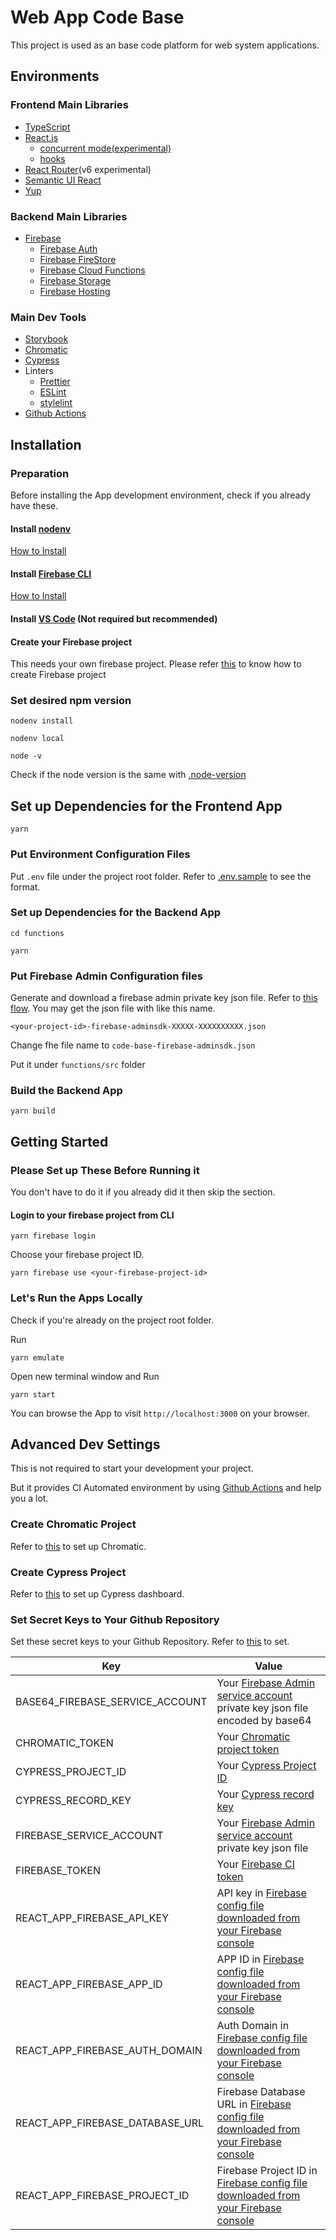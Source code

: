 # Web App Code Base

This project is used as an base code platform for web system applications.

## Environments

### Frontend Main Libraries

- [TypeScript](https://www.typescriptlang.org/)
- [React.js](https://reactjs.org/)
  - [concurrent mode(experimental)](https://reactjs.org/docs/concurrent-mode-intro.html)
  - [hooks](https://reactjs.org/docs/hooks-intro.html)
- [React Router](https://github.com/remix-run/react-router)(v6 experimental)
- [Semantic UI React](https://react.semantic-ui.com/)
- [Yup](https://github.com/jquense/yup)

### Backend Main Libraries

- [Firebase](https://firebase.google.com/)
  - [Firebase Auth](https://firebase.google.com/docs/auth)
  - [Firebase FireStore](https://firebase.google.com/docs/firestore)
  - [Firebase Cloud Functions](https://firebase.google.com/docs/functions)
  - [Firebase Storage](https://firebase.google.com/docs/storage)
  - [Firebase Hosting](https://firebase.google.com/docs/hosting)

### Main Dev Tools

- [Storybook](https://storybook.js.org/)
- [Chromatic](https://www.chromatic.com/)
- [Cypress](https://www.cypress.io/)
- Linters
  - [Prettier](https://prettier.io/)
  - [ESLint](https://eslint.org/)
  - [stylelint](https://stylelint.io/)
- [Github Actions](https://github.com/actions)

## Installation

### Preparation

Before installing the App development environment, check if you already have these.

#### Install [nodenv](https://github.com/nodenv/nodenv)

[How to Install](https://github.com/nodenv/nodenv#installation)

#### Install [Firebase CLI](https://firebase.google.com/docs/cli)

[How to Install](https://firebase.google.com/docs/cli#install_the_firebase_cli)

#### Install [VS Code](https://code.visualstudio.com/) (Not required but recommended)

#### Create your Firebase project

This needs your own firebase project.
Please refer [this](https://cloud.google.com/firestore/docs/client/get-firebase) to know how to create Firebase project

### Set desired npm version

```nodenv install```

```nodenv local```

```node -v```

Check if the node version is the same with [.node-version](.node-version)

## Set up Dependencies for the Frontend App

```yarn```

### Put Environment Configuration Files

Put `.env` file under the project root folder.
Refer to [.env.sample](.env.sample) to see the format.

### Set up Dependencies for the Backend App

```cd functions```

```yarn```

### Put Firebase Admin Configuration files

Generate and download a firebase admin private key json file.
Refer to [this flow](https://firebase.google.com/docs/admin/setup#initialize-sdk).
You may get the json file with like this name.

```<your-project-id>-firebase-adminsdk-XXXXX-XXXXXXXXXX.json```

Change fhe file name to `code-base-firebase-adminsdk.json`

Put it under `functions/src` folder

### Build the Backend App

```yarn build```

## Getting Started

### Please Set up These Before Running it

You don't have to do it if you already did it then skip the section.

#### Login to your firebase project from CLI

```yarn firebase login```

Choose your firebase project ID.

```yarn firebase use <your-firebase-project-id>```

### Let's Run the Apps Locally

Check if you're already on the project root folder.

Run

```yarn emulate```

Open new terminal window and Run

```yarn start```

You can browse the App to visit `http://localhost:3000` on your browser.

## Advanced Dev Settings

This is not required to start your development your project.

But it provides CI Automated environment by using [Github Actions](https://github.com/actions) and help you a lot.

### Create Chromatic Project

Refer to [this](https://www.chromatic.com/docs/setup) to set up Chromatic.

### Create Cypress Project

Refer to [this](https://dashboard.cypress.io/signup) to set up Cypress dashboard.

### Set Secret Keys to Your Github Repository

Set these secret keys to your Github Repository. Refer to [this](https://docs.github.com/en/actions/reference/encrypted-secrets#creating-encrypted-secrets-for-a-repository)
 to set.

| Key                             | Value                                                                                                                                                              |
| ------------------------------- | ------------------------------------------------------------------------------------------------------------------------------------------------------------------ |
| BASE64_FIREBASE_SERVICE_ACCOUNT | Your [Firebase Admin service account](https://firebase.google.com/docs/admin/setup#initialize-sdk) private key json file encoded by base64                         |
| CHROMATIC_TOKEN                 | Your [Chromatic project token](https://www.chromatic.com/docs/cli#required-options)                                                                                |
| CYPRESS_PROJECT_ID              | Your [Cypress Project ID](https://firebase.google.com/docs/cli#cli-ci-systems)                                                                                     |
| CYPRESS_RECORD_KEY              | Your [Cypress record key](https://firebase.google.com/docs/cli#cli-ci-systems)                                                                                     |
| FIREBASE_SERVICE_ACCOUNT        | Your [Firebase Admin service account](https://firebase.google.com/docs/admin/setup#initialize-sdk)  private key json file                                          |
| FIREBASE_TOKEN                  | Your [Firebase CI token](https://firebase.google.com/docs/cli#cli-ci-systems)                                                                                      |
| REACT_APP_FIREBASE_API_KEY      | API key in [Firebase config file downloaded from your Firebase console](https://support.google.com/firebase/answer/7015592#zippy=%2Cin-this-article)               |
| REACT_APP_FIREBASE_APP_ID       | APP ID in [Firebase config file downloaded from your Firebase console](https://support.google.com/firebase/answer/7015592#zippy=%2Cin-this-article)                |
| REACT_APP_FIREBASE_AUTH_DOMAIN  | Auth Domain in [Firebase config file downloaded from your Firebase console](https://support.google.com/firebase/answer/7015592#zippy=%2Cin-this-article)           |
| REACT_APP_FIREBASE_DATABASE_URL | Firebase Database URL in [Firebase config file downloaded from your Firebase console](https://support.google.com/firebase/answer/7015592#zippy=%2Cin-this-article) |
| REACT_APP_FIREBASE_PROJECT_ID   | Firebase Project ID in [Firebase config file downloaded from your Firebase console](https://support.google.com/firebase/answer/7015592#zippy=%2Cin-this-article)   |
